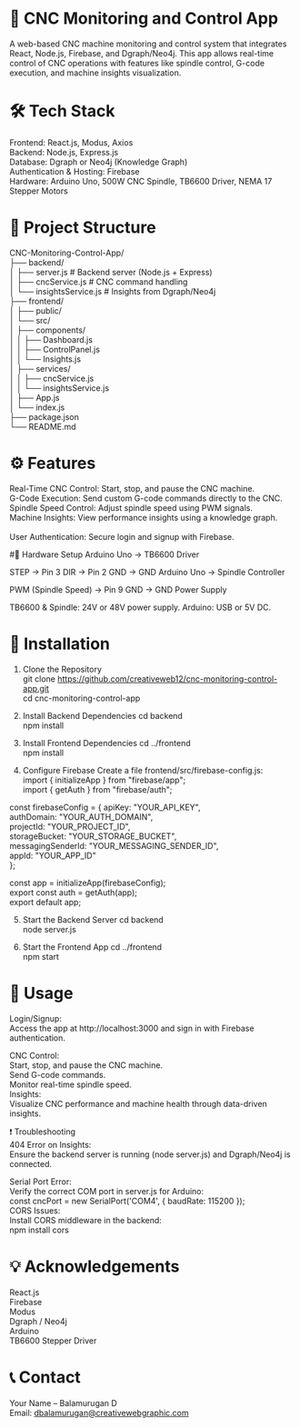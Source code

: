 # 🚀 CNC Monitoring and Control App
A web-based CNC machine monitoring and control system that integrates React, Node.js, Firebase, and Dgraph/Neo4j. This app allows real-time control of CNC operations with features like spindle control, G-code execution, and machine insights visualization.

# 🛠️ Tech Stack
Frontend: React.js, Modus, Axios  
Backend: Node.js, Express.js  
Database: Dgraph or Neo4j (Knowledge Graph)  
Authentication & Hosting: Firebase  
Hardware: Arduino Uno, 500W CNC Spindle, TB6600 Driver, NEMA 17 Stepper Motors  

# 📂 Project Structure
CNC-Monitoring-Control-App/  
 ├── backend/  
 │   ├── server.js            # Backend server (Node.js + Express)  
 │   ├── cncService.js        # CNC command handling  
 │   └── insightsService.js   # Insights from Dgraph/Neo4j  
 ├── frontend/  
 │   ├── public/  
 │   └── src/  
 │       ├── components/  
 │       │   ├── Dashboard.js  
 │       │   ├── ControlPanel.js  
 │       │   └── Insights.js  
 │       ├── services/  
 │       │   ├── cncService.js  
 │       │   └── insightsService.js  
 │       ├── App.js  
 │       └── index.js  
 ├── package.json  
 └── README.md  

# ⚙️ Features
Real-Time CNC Control: Start, stop, and pause the CNC machine.  <br>
G-Code Execution: Send custom G-code commands directly to the CNC.  <br>
Spindle Speed Control: Adjust spindle speed using PWM signals.  <br>
Machine Insights: View performance insights using a knowledge graph.<br>  
User Authentication: Secure login and signup with Firebase.  

#🔌 Hardware Setup
Arduino Uno → TB6600 Driver

STEP → Pin 3
DIR → Pin 2
GND → GND
Arduino Uno → Spindle Controller

PWM (Spindle Speed) → Pin 9
GND → GND
Power Supply

TB6600 & Spindle: 24V or 48V power supply.
Arduino: USB or 5V DC.

# 🚀 Installation
1. Clone the Repository  
git clone https://github.com/creativeweb12/cnc-monitoring-control-app.git  <br>
cd cnc-monitoring-control-app  

3. Install Backend Dependencies
cd backend  <br>
npm install  

4. Install Frontend Dependencies
cd ../frontend  <br>
npm install  

5. Configure Firebase
Create a file frontend/src/firebase-config.js:  <br>
import { initializeApp } from "firebase/app";  <br>
import { getAuth } from "firebase/auth";  

const firebaseConfig = {
  apiKey: "YOUR_API_KEY",  <br>
  authDomain: "YOUR_AUTH_DOMAIN",<br>
  projectId: "YOUR_PROJECT_ID",  <br>
  storageBucket: "YOUR_STORAGE_BUCKET",<br>
  messagingSenderId: "YOUR_MESSAGING_SENDER_ID", <br>
  appId: "YOUR_APP_ID"  
};  

const app = initializeApp(firebaseConfig);  <br>
export const auth = getAuth(app);  <br>
export default app;  

5. Start the Backend Server
cd backend  <br>
node server.js

7. Start the Frontend App
cd ../frontend  <br>
npm start

# 📱 Usage
Login/Signup:  <br>
Access the app at http://localhost:3000 and sign in with Firebase authentication.

CNC Control:  <br>
Start, stop, and pause the CNC machine.<br>
Send G-code commands.  <br>
Monitor real-time spindle speed.<br>
Insights:  <br>
Visualize CNC performance and machine health through data-driven insights.

❗ Troubleshooting <br> 
404 Error on Insights: <br>
Ensure the backend server is running (node server.js) and Dgraph/Neo4j is connected.

Serial Port Error:  <br>
Verify the correct COM port in server.js for Arduino:  <br>
const cncPort = new SerialPort('COM4', { baudRate: 115200 }); <br>
CORS Issues:  <br>
Install CORS middleware in the backend:<br>
npm install cors

# 💡 Acknowledgements  <br>
React.js  <br>
Firebase  <br>
Modus <br>
Dgraph / Neo4j<br>
Arduino  <br>
TB6600 Stepper Driver  

# 📞 Contact
Your Name – Balamurugan D  <br>
Email: dbalamurugan@creativewebgraphic.com
